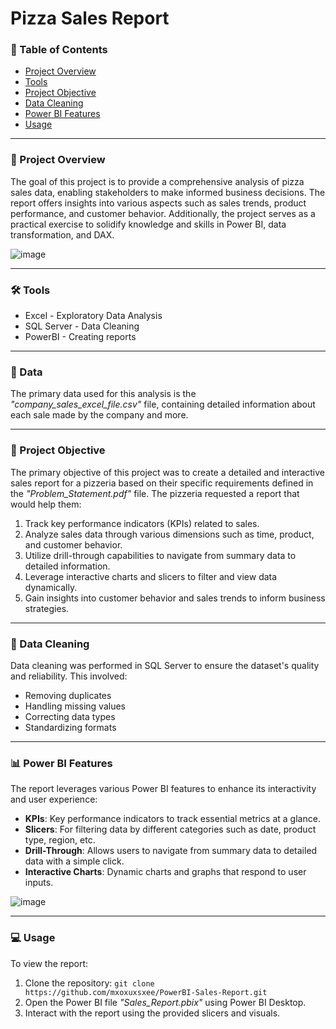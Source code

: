 # Pizza Sales Report


###  📑 Table of Contents

- [Project Overview](#project-overview-:monocle_face)
- [Tools](#tools-:hammer_and_wrench)
- [Project Objective](#project-objective-:closed_book)
- [Data Cleaning](#data-cleaning-:broom)
- [Power BI Features](#power-bi-features-:bar_chart)
- [Usage](#usage-:computer)

  
---
### 🧐 Project Overview 

The goal of this project is to provide a comprehensive analysis of pizza sales data, enabling stakeholders to make informed business decisions. The report offers insights into various aspects such as sales trends, product performance, and customer behavior. Additionally, the project serves as a practical exercise to solidify knowledge and skills in Power BI, data transformation, and DAX. 

![image](https://github.com/user-attachments/assets/58e0f445-a244-42aa-9c9f-f9c76ef89241)


---
### 🛠️ Tools 
- Excel - Exploratory Data Analysis
- SQL Server - Data Cleaning
- PowerBI - Creating reports


---
### 🧮 Data
The primary data used for this analysis is the *"company_sales_excel_file.csv"* file, containing detailed information about each sale made by the company and more.


---
### 📕 Project Objective 

The primary objective of this project was to create a detailed and interactive sales report for a pizzeria based on their specific requirements defined in the *"Problem_Statement.pdf"* file. The pizzeria requested a report that would help them:
1. Track key performance indicators (KPIs) related to sales.
2. Analyze sales data through various dimensions such as time, product, and customer behavior.
3. Utilize drill-through capabilities to navigate from summary data to detailed information.
4. Leverage interactive charts and slicers to filter and view data dynamically.
5. Gain insights into customer behavior and sales trends to inform business strategies.

---
### 🧹 Data Cleaning 
Data cleaning was performed in SQL Server to ensure the dataset's quality and reliability. This involved:
- Removing duplicates
- Handling missing values
- Correcting data types
- Standardizing formats

---
### 📊 Power BI Features 
The report leverages various Power BI features to enhance its interactivity and user experience:

- **KPIs**: Key performance indicators to track essential metrics at a glance.
- **Slicers**: For filtering data by different categories such as date, product type, region, etc.
- **Drill-Through**: Allows users to navigate from summary data to detailed data with a simple click.
- **Interactive Charts**: Dynamic charts and graphs that respond to user inputs.

![image](https://github.com/user-attachments/assets/ca0eea0b-1fe7-42ca-b48e-3b543848d1e3)


---
### 💻 Usage 
To view the report:

1. Clone the repository: ```git clone https://github.com/mxoxuxsxee/PowerBI-Sales-Report.git```
3. Open the Power BI file *"Sales_Report.pbix"* using Power BI Desktop.
4. Interact with the report using the provided slicers and visuals.
